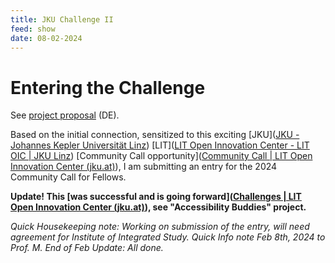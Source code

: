 ```yaml
---
title: JKU Challenge II
feed: show
date: 08-02-2024
---
```

# Entering the Challenge

See [project proposal](https://github.com/heseltime/heseltime.github.io/blob/e10cc293c4ef0854b5a62fb7f8643861ba82155b/assets/pdf/JKU_CommunityCall_Antrag_Final_Rework.pdf) (DE).

Based on the initial connection, sensitized to this exciting [JKU]([JKU - Johannes Kepler Universität Linz](https://www.jku.at/)) [LIT]([LIT Open Innovation Center - LIT OIC | JKU Linz](https://www.jku.at/lit-open-innovation-center/)) [Community Call opportunity]([Community Call | LIT Open Innovation Center (jku.at)](https://www.jku.at/lit-open-innovation-center/open-innovation-in-science/community-call/)), I am submitting an entry for the 2024 Community Call for Fellows.

**Update! This [was successful and is going forward]([Challenges | LIT Open Innovation Center (jku.at)](https://www.jku.at/lit-open-innovation-center/open-innovation-in-science/community-call/challenges/)), see "Accessibility Buddies" project.**

*Quick Housekeeping note: Working on submission of the entry, will need agreement for Institute of Integrated Study. Quick Info note Feb 8th, 2024 to Prof. M. End of Feb Update: All done.*